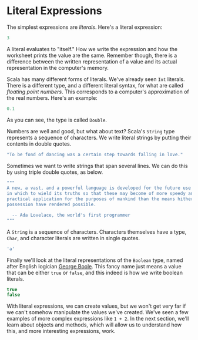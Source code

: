 # Literal Expressions

The simplest expressions are *literals*. Here's a literal expression:

```scala mdoc
3
```

A literal evaluates to "itself." How we write the expression and how the worksheet prints the value are the same. Remember though, there is a difference between the written representation of a value and its actual representation in the computer's memory.

Scala has many different forms of literals. We've already seen `Int` literals. There is a different type, and a different literal syntax, for what are called *floating point numbers*. This corresponds to a computer's approximation of the real numbers. Here's an example:

```scala mdoc
0.1
```

As you can see, the type is called `Double`.

Numbers are well and good, but what about text? Scala's `String` type represents a sequence of characters. We write literal strings by putting their contents in double quotes.

```scala mdoc
"To be fond of dancing was a certain step towards falling in love."
```

Sometimes we want to write strings that span several lines. We can do this by using triple double quotes, as below.

```scala mdoc
"""
A new, a vast, and a powerful language is developed for the future use of analysis,
in which to wield its truths so that these may become of more speedy and accurate
practical application for the purposes of mankind than the means hitherto in our
possession have rendered possible.

  -- Ada Lovelace, the world's first programmer
"""
```

A `String` is a sequence of characters. Characters themselves have a type, `Char`, and character literals are written in single quotes.

```scala mdoc
'a'
```

Finally we'll look at the literal representations of the `Boolean` type, named after English logician [George Boole](https://en.wikipedia.org/wiki/George_Boole). This fancy name just means a value that can be either `true` or `false`, and this indeed is how we write boolean literals.

```scala mdoc
true
false
```

With literal expressions, we can create values, but we won't get very far if we can't somehow manipulate the values we've created. We've seen a few examples of more complex expressions like `1 + 2`. In the next section, we'll learn about objects and methods, which will allow us to understand how this, and more interesting expressions, work.
